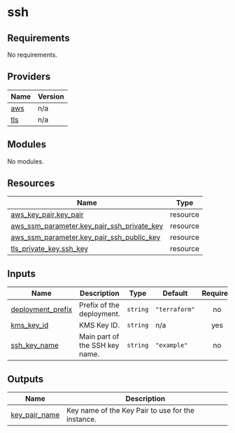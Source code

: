 # ssh

<!-- BEGINNING OF PRE-COMMIT-TERRAFORM DOCS HOOK -->
## Requirements

No requirements.

## Providers

| Name | Version |
|------|---------|
| <a name="provider_aws"></a> [aws](#provider\_aws) | n/a |
| <a name="provider_tls"></a> [tls](#provider\_tls) | n/a |

## Modules

No modules.

## Resources

| Name | Type |
|------|------|
| [aws_key_pair.key_pair](https://registry.terraform.io/providers/hashicorp/aws/latest/docs/resources/key_pair) | resource |
| [aws_ssm_parameter.key_pair_ssh_private_key](https://registry.terraform.io/providers/hashicorp/aws/latest/docs/resources/ssm_parameter) | resource |
| [aws_ssm_parameter.key_pair_ssh_public_key](https://registry.terraform.io/providers/hashicorp/aws/latest/docs/resources/ssm_parameter) | resource |
| [tls_private_key.ssh_key](https://registry.terraform.io/providers/hashicorp/tls/latest/docs/resources/private_key) | resource |

## Inputs

| Name | Description | Type | Default | Required |
|------|-------------|------|---------|:--------:|
| <a name="input_deployment_prefix"></a> [deployment\_prefix](#input\_deployment\_prefix) | Prefix of the deployment. | `string` | `"terraform"` | no |
| <a name="input_kms_key_id"></a> [kms\_key\_id](#input\_kms\_key\_id) | KMS Key ID. | `string` | n/a | yes |
| <a name="input_ssh_key_name"></a> [ssh\_key\_name](#input\_ssh\_key\_name) | Main part of the SSH key name. | `string` | `"example"` | no |

## Outputs

| Name | Description |
|------|-------------|
| <a name="output_key_pair_name"></a> [key\_pair\_name](#output\_key\_pair\_name) | Key name of the Key Pair to use for the instance. |
<!-- END OF PRE-COMMIT-TERRAFORM DOCS HOOK -->
